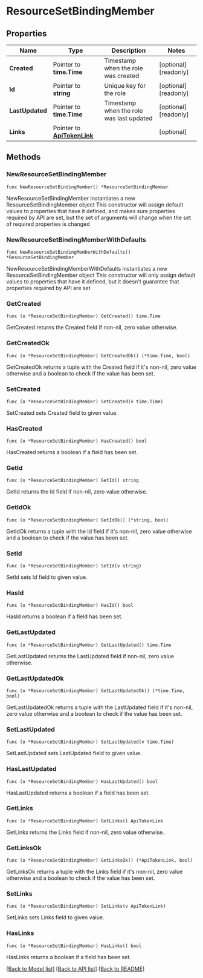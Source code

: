 # ResourceSetBindingMember

## Properties

Name | Type | Description | Notes
------------ | ------------- | ------------- | -------------
**Created** | Pointer to **time.Time** | Timestamp when the role was created | [optional] [readonly] 
**Id** | Pointer to **string** | Unique key for the role | [optional] [readonly] 
**LastUpdated** | Pointer to **time.Time** | Timestamp when the role was last updated | [optional] [readonly] 
**Links** | Pointer to [**ApiTokenLink**](ApiTokenLink.md) |  | [optional] 

## Methods

### NewResourceSetBindingMember

`func NewResourceSetBindingMember() *ResourceSetBindingMember`

NewResourceSetBindingMember instantiates a new ResourceSetBindingMember object
This constructor will assign default values to properties that have it defined,
and makes sure properties required by API are set, but the set of arguments
will change when the set of required properties is changed

### NewResourceSetBindingMemberWithDefaults

`func NewResourceSetBindingMemberWithDefaults() *ResourceSetBindingMember`

NewResourceSetBindingMemberWithDefaults instantiates a new ResourceSetBindingMember object
This constructor will only assign default values to properties that have it defined,
but it doesn't guarantee that properties required by API are set

### GetCreated

`func (o *ResourceSetBindingMember) GetCreated() time.Time`

GetCreated returns the Created field if non-nil, zero value otherwise.

### GetCreatedOk

`func (o *ResourceSetBindingMember) GetCreatedOk() (*time.Time, bool)`

GetCreatedOk returns a tuple with the Created field if it's non-nil, zero value otherwise
and a boolean to check if the value has been set.

### SetCreated

`func (o *ResourceSetBindingMember) SetCreated(v time.Time)`

SetCreated sets Created field to given value.

### HasCreated

`func (o *ResourceSetBindingMember) HasCreated() bool`

HasCreated returns a boolean if a field has been set.

### GetId

`func (o *ResourceSetBindingMember) GetId() string`

GetId returns the Id field if non-nil, zero value otherwise.

### GetIdOk

`func (o *ResourceSetBindingMember) GetIdOk() (*string, bool)`

GetIdOk returns a tuple with the Id field if it's non-nil, zero value otherwise
and a boolean to check if the value has been set.

### SetId

`func (o *ResourceSetBindingMember) SetId(v string)`

SetId sets Id field to given value.

### HasId

`func (o *ResourceSetBindingMember) HasId() bool`

HasId returns a boolean if a field has been set.

### GetLastUpdated

`func (o *ResourceSetBindingMember) GetLastUpdated() time.Time`

GetLastUpdated returns the LastUpdated field if non-nil, zero value otherwise.

### GetLastUpdatedOk

`func (o *ResourceSetBindingMember) GetLastUpdatedOk() (*time.Time, bool)`

GetLastUpdatedOk returns a tuple with the LastUpdated field if it's non-nil, zero value otherwise
and a boolean to check if the value has been set.

### SetLastUpdated

`func (o *ResourceSetBindingMember) SetLastUpdated(v time.Time)`

SetLastUpdated sets LastUpdated field to given value.

### HasLastUpdated

`func (o *ResourceSetBindingMember) HasLastUpdated() bool`

HasLastUpdated returns a boolean if a field has been set.

### GetLinks

`func (o *ResourceSetBindingMember) GetLinks() ApiTokenLink`

GetLinks returns the Links field if non-nil, zero value otherwise.

### GetLinksOk

`func (o *ResourceSetBindingMember) GetLinksOk() (*ApiTokenLink, bool)`

GetLinksOk returns a tuple with the Links field if it's non-nil, zero value otherwise
and a boolean to check if the value has been set.

### SetLinks

`func (o *ResourceSetBindingMember) SetLinks(v ApiTokenLink)`

SetLinks sets Links field to given value.

### HasLinks

`func (o *ResourceSetBindingMember) HasLinks() bool`

HasLinks returns a boolean if a field has been set.


[[Back to Model list]](../README.md#documentation-for-models) [[Back to API list]](../README.md#documentation-for-api-endpoints) [[Back to README]](../README.md)


